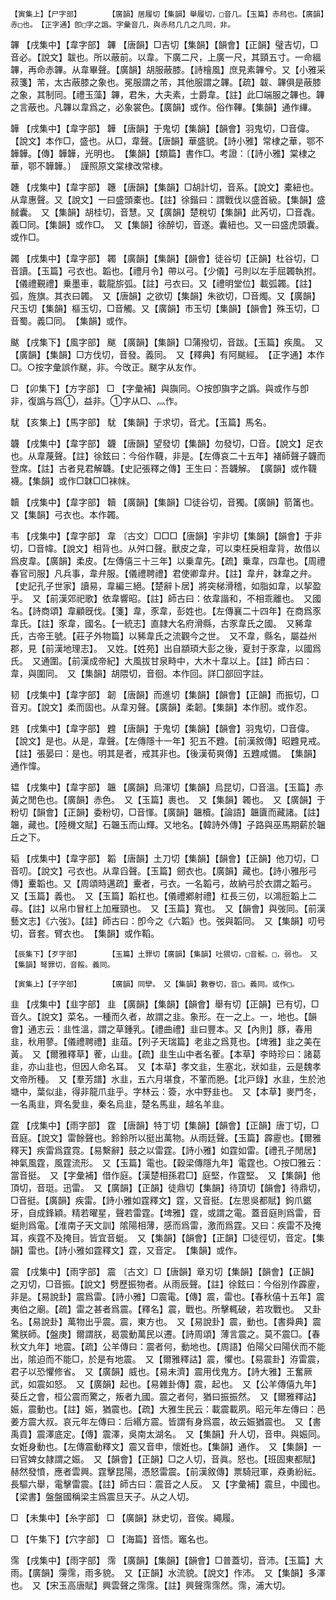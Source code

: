 <!-- { "loadSidebar": true } -->
	【寅集上】【尸字部】		【廣韻】居履切【集韻】舉履切，□音几。【玉篇】赤舄也。【廣韻】赤□也。　【正字通】卽□字之譌。字彙音几，與赤舄几几之几同，非。

韠	【戌集中】【韋字部】	韠	【唐韻】□吉切【集韻】【韻會】【正韻】璧吉切，□音必。【說文】韍也。所以蔽前。以韋。下廣二尺，上廣一尺，其頸五寸。一命縕韠，再命赤韠。从韋畢聲。【廣韻】胡服蔽膝。【詩檜風】庶見素韠兮。又【小雅采菽箋】芾，太古蔽膝之象也。冕服謂之芾，其他服謂之韠。【疏】韍、韠俱是蔽膝之象，其制同。【禮玉藻】韠，君朱，大夫素，士爵韋。【註】此□端服之韠也。韠之言蔽也。凡韠以韋爲之，必象裳色。【廣韻】或作。俗作鞸。【集韻】通作縪。

韡	【戌集中】【韋字部】	韡	【唐韻】于鬼切【集韻】【韻會】羽鬼切，□音偉。【說文】本作□，盛也。从□，韋聲。【唐韻】華盛貌。【詩小雅】常棣之華，鄂不韡韡。【傳】韡韡，光明也。　【集韻】【類篇】書作□。考證：〔【詩小雅】棠棣之華，鄂不韡韡。〕　謹照原文棠棣改常棣。 

韢	【戌集中】【韋字部】	韢	【唐韻】【集韻】□胡計切，音系。【說文】橐紐也。从韋惠聲。又【說文】一曰盛頭橐也。【註】徐鍇曰：謂戰伐以盛首級。【集韻】盛馘囊。　又【集韻】胡桂切，音慧。又【廣韻】楚稅切【集韻】此芮切，□音毳。義□同。【集韻】或作□。　又【集韻】徐醉切，音遂。囊紐也。又一曰盛虎頭囊。或作□。

韣	【戌集中】【韋字部】	韣	【廣韻】【集韻】【韻會】徒谷切【正韻】杜谷切，□音讀。【玉篇】弓衣也。韜也。【禮月令】帶以弓。【少儀】弓則以左手屈韣執拊。【儀禮覲禮】乗墨車，載龍旂弧。【註】弓衣曰。又【禮明堂位】載弧韣。【註】弧，旌旗。其衣曰韣。　又【唐韻】之欲切【集韻】朱欲切，□音燭。又【廣韻】尺玉切【集韻】樞玉切，□音觸。又【廣韻】市玉切【集韻】【韻會】殊玉切，□音蜀。義□同。　【集韻】或作。

颰	【戌集下】【風字部】	颰	【廣韻】【集韻】□蒲撥切，音跋。【玉篇】疾風。　又【廣韻】【集韻】□方伐切，音發。義同。　又【釋典】有阿颰經。　【正字通】本作□。○按字彙誤作颰，非。今攺正。颰字从友作。

□	【卯集下】【方字部】	□	【字彙補】與旟同。○按卽旟字之譌。與或作与卽非，復譌与爲①，益非。①字从□、灬作。

駀	【亥集上】【馬字部】	駀	【集韻】于求切，音尤。【玉篇】馬名。

韤	【戌集中】【韋字部】	韤	【唐韻】望發切【集韻】勿發切，□音。【說文】足衣也。从韋蔑聲。【註】徐鉉曰：今俗作韈，非是。【左傳哀二十五年】褚師聲子韤而登席。【註】古者見君解韤。【史記張釋之傳】王生曰：吾韤解。　【廣韻】或作韈襪。【集韻】或作□韎□□袜帓。

韥	【戌集中】【韋字部】	韥	【廣韻】【集韻】□徒谷切，音獨。【廣韻】箭筩也。　又【集韻】弓衣也。本作韣。

韦	【戌集中】【韋字部】	韋	〔古文〕□□□【唐韻】宇非切【集韻】【韻會】于非切，□音幃。【說文】相背也。从舛口聲。獸皮之韋，可以束枉戾相韋背，故借以爲皮韋。【廣韻】柔皮。【左傳僖三十三年】以乗韋先。【疏】乗韋，四韋也。【周禮春官司服】凡兵事，韋弁服。【儀禮聘禮】君使卿韋弁。【註】韋弁，韎韋之弁。【史記孔子世家】讀易，韋編三絕。【楚辭卜居】將突梯滑稽，如脂如韋，以挈盈乎。　又【前漢郊祀歌】依韋響昭。【註】師古曰：依韋諧和，不相乖離也。　又國名。【詩商頌】韋顧旣伐。【箋】韋，豕韋，彭姓也。【左傳襄二十四年】在商爲豕韋氏。【註】豕韋，國名。【一統志】直隷大名府滑縣，古豕韋氏之國。　又豨韋氏，古帝王號。【莊子外物篇】以豨韋氏之流觀今之世。　又不韋，縣名，屬益州郡，見【前漢地理志】。　又姓。【姓苑】出自顓頊大彭之後，夏封于豕韋，以國爲氏。　又通圍。【前漢成帝紀】大風拔甘泉畤中，大木十韋以上。【註】師古曰：韋，與圍同。　又【集韻】胡隈切，音徊。本作回。詳囗部回字註。

韧	【戌集中】【韋字部】	韌	【唐韻】而進切【集韻】【韻會】【正韻】而振切，□音刃。【說文】柔而固也。从韋刃聲。【廣韻】柔韌。【集韻】本作肕。或作忍。

韪	【戌集中】【韋字部】	韙	【唐韻】于鬼切【集韻】【韻會】羽鬼切，□音偉。【說文】是也。从是，韋聲。【左傳隱十一年】犯五不韙。【前漢敘傳】昭韙見戒。【註】張晏曰：是也。明其是者，戒其非也。【後漢荀爽傳】五韙咸備。　【集韻】通作愇。

韫	【戌集中】【韋字部】	韞	【廣韻】烏渾切【集韻】烏昆切，□音溫。【玉篇】赤黃之閒色也。【廣韻】赤色。　又【玉篇】裹也。　又【集韻】韣也。　又【廣韻】于粉切【韻會】【正韻】委粉切，□音惲。【廣韻】韞櫝。【論語】韞匵而藏諸。【註】韞，藏也。【陸機文賦】石韞玉而山輝。又地名。【韓詩外傳】子路與巫馬期薪於韞丘之下。

韬	【戌集中】【韋字部】	韜	【唐韻】土刀切【集韻】【韻會】【正韻】他刀切，□音叨。【說文】弓衣也。从韋舀聲。【玉篇】劒衣也。【廣韻】藏也。【詩小雅彤弓傳】櫜韜也。又【周頌時邁疏】櫜者，弓衣。一名韜弓，故納弓於衣謂之韜弓。　又【玉篇】義也。　又【玉篇】韜杠也。【儀禮鄕射禮】杠長三仞，以鴻脰韜上二尋。【註】以帛巾冒杠上加雁頸也。　又【玉篇】寬也。　又【韻會】與弢同。【前漢藝文志】《六弢》。【註】師古曰：卽今之《六韜》也。弢與韜同。　又【集韻】叨号切，音套。臂衣也。　【集韻】或作鞱。 

	【辰集下】【歹字部】		【玉篇】土罪切【廣韻】【集韻】吐猥切，□音骽。□，弱也。　又【集韻】弩罪切，音餒。義同。

	【寅集上】【子字部】		【廣韻】同孿。　又【集韻】數眷切，音□。義同。或作□。

韭	【戌集中】【韭字部】	韭	【廣韻】【集韻】【韻會】舉有切【正韻】已有切，□音久。【說文】菜名。一種而久者，故謂之韭。象形。在一之上。一，地也。【韻會】通志云：韭性溫，謂之草鍾乳。【禮曲禮】韭曰豐本。又【內則】豚，春用韭，秋用蓼。【儀禮聘禮】韭葅。【列子天瑞篇】老韭之爲莧也。【埤雅】韭之美在黃。　又【爾雅釋草】蒮，山韭。【疏】韭生山中者名蒮。【本草】李時珍曰：諸葛韭，亦山韭也，但因人命名耳。　又【本草】孝文韭，生塞北，狀如韭，云是魏孝文帝所種。　又【羣芳譜】水韭，五六月堪食，不葷而脃。【北戸錄】水韭，生於池塘中，葉似韭，得非龍爪韭乎。字林云：簽，水中野韭也。　又【本草】麥門冬，一名禹韭，齊名愛韭，秦名烏韭，楚名馬韭，越名羊韭。

霆	【戌集中】【雨字部】	霆	【唐韻】特丁切【集韻】【韻會】【正韻】唐丁切，□音庭。【說文】雷餘聲也。鈴鈴所以挺出萬物。从雨廷聲。【玉篇】霹靂也。【爾雅釋天】疾雷爲霆霓。【易繫辭】鼓之以雷霆。【詩小雅】如霆如雷。【禮孔子閒居】神氣風霆，風霆流形。　又【玉篇】電也。【穀梁傳隱九年】電霆也。○按□雅云：當音挺。　又【字彙補】借作庭。【漢楚相孫君□】庭堅，作霆堅。　又【集韻】他頂切，音珽。迅雷。　又【廣韻】【正韻】徒鼎切【集韻】待頂切【韻會】待鼎切，□音挺。【廣韻】疾雷。【詩小雅如霆釋文】霆，又音挺。【左思吳都賦】鉤爪鋸牙，自成鋒穎。精若曜星，聲若雷霆。【埤雅】霆，或謂之電。蓋音庭則爲雷，音蜓則爲電。【淮南子天文訓】隂陽相薄，感而爲雷，激而爲霆。又曰：疾雷不及掩耳，疾霆不及掩目。皆宜音蜓。　又【集韻】【韻會】【正韻】□徒徑切，音定。【集韻】雷也。【詩小雅如霆釋文】霆，又音定。　【集韻】或作。

震	【戌集中】【雨字部】	震	〔古文〕□【唐韻】章刃切【集韻】【韻會】【正韻】之刃切，□音振。【說文】劈歷振物者。从雨辰聲。【註】徐鉉曰：今俗別作霹靂，非是。【易說卦】震爲雷。【詩小雅】□震電。【傳】震，雷也。【春秋僖十五年】震夷伯之廟。【疏】雷之甚者爲震。【釋名】震，戰也。所擊輒破，若攻戰也。　又卦名。【易說卦】萬物出乎震。震，東方也。　又【易說卦】震，動也。【書舜典】震驚朕師。【盤庚】爾謂朕，曷震動萬民以遷。【詩周頌】薄言震之。莫不震□。【春秋文九年】地震。【疏】公羊傳曰：震者何，動地也。【周語】伯陽父曰陽伏而不能出，隂迫而不能□，於是有地震。　又【爾雅釋詁】震，懼也。【易震卦】洊雷震，君子以恐懼修省。　又【廣韻】威也。【易未濟】震用伐鬼方。【詩大雅】王奮厥武，如震如怒。　又【廣韻】起也。【易雜卦傳】震，起也。　又【公羊傳僖九年】葵丘之會，桓公震而驚之，叛者九國。震之者何，猶曰振振然。　又【爾雅釋詁】娠，震動也。【註】娠，猶震也。【疏】大雅生民云：載震載夙。昭元年左傳曰：邑姜方震大叔。哀元年左傳曰：后緡方震。皆謂有身爲震，故云娠猶震也。　又【書禹貢】震澤底定。【傳】震澤，吳南太湖名。　又【集韻】升人切，音申。與娠同。女姙身動也。【左傳震動釋文】震又音申，懷姙也。【集韻】通作。　又【集韻】一曰官婢女隷謂之娠。　又【韻會】【正韻】□之人切，音眞。怒也。【班固東都賦】赫然發憤，應者雲興。霆擊昆陽，憑怒雷震。【前漢敘傳】票騎冠軍，猋勇紛紜。長驅六舉，電擊雷震。【註】師古曰：震音之人反。　又【字彙補】震旦，中國也。【梁書】盤盤國稱梁主爲震旦天子。从之人切。

□	【未集中】【糸字部】	□	【廣韻】牀史切，音俟。繩履。

□	【午集下】【穴字部】	□	【海篇】音悟。竈名也。

霈	【戌集中】【雨字部】	霈	【廣韻】【集韻】【韻會】□普蓋切，音沛。【玉篇】大雨。【廣韻】霶霈，雨多貌。　又【正韻】水流貌。【說文】作沛。　又【集韻】多澤也。　又【宋玉高唐賦】興雲聲之霈霈。【註】興聲霈霈然。霈，浦大切。

